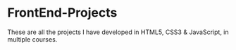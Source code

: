 # FrontEnd-Projects
These are all the projects I have developed in HTML5, CSS3 &amp; JavaScript, in multiple courses.
